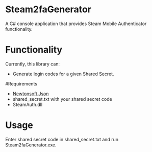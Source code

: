 # Steam2faGenerator
A C# console application that provides Steam Mobile Authenticator functionality. 

# Functionality
Currently, this library can:

* Generate login codes for a given Shared Secret. 

#Requirements

* [Newtonsoft.Json](http://www.newtonsoft.com/json)
* shared_secret.txt with your shared secret code
* SteamAuth.dll

# Usage
Enter shared secret code in shared_secret.txt and run Steam2faGenerator.exe. 


